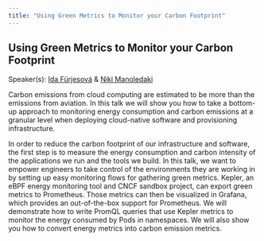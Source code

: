 ```yaml
---
title: "Using Green Metrics to Monitor your Carbon Footprint"
---
```


## Using Green Metrics to Monitor your Carbon Footprint

Speaker(s): [Ida Fürjesová](../../speakers/ida-furjesova) & [Niki Manoledaki](../../speakers/niki-manoledaki)

Carbon emissions from cloud computing are estimated to be more than the emissions from aviation. In this talk we will show you how to take a bottom-up approach to monitoring energy consumption and carbon emissions at a granular level when deploying cloud-native software and provisioning infrastructure.

In order to reduce the carbon footprint of our infrastructure and software, the first step is to measure the energy consumption and carbon intensity of the applications we run and the tools we build. In this talk, we want to empower engineers to take control of the environments they are working in by setting up easy monitoring flows for gathering green metrics. Kepler, an eBPF energy monitoring tool and CNCF sandbox project, can export green metrics to Prometheus. Those metrics can then be visualized in Grafana, which provides an out-of-the-box support for Prometheus. We will demonstrate how to write PromQL queries that use Kepler metrics to monitor the energy consumed by Pods in namespaces. We will also show you how to convert energy metrics into carbon emission metrics.
